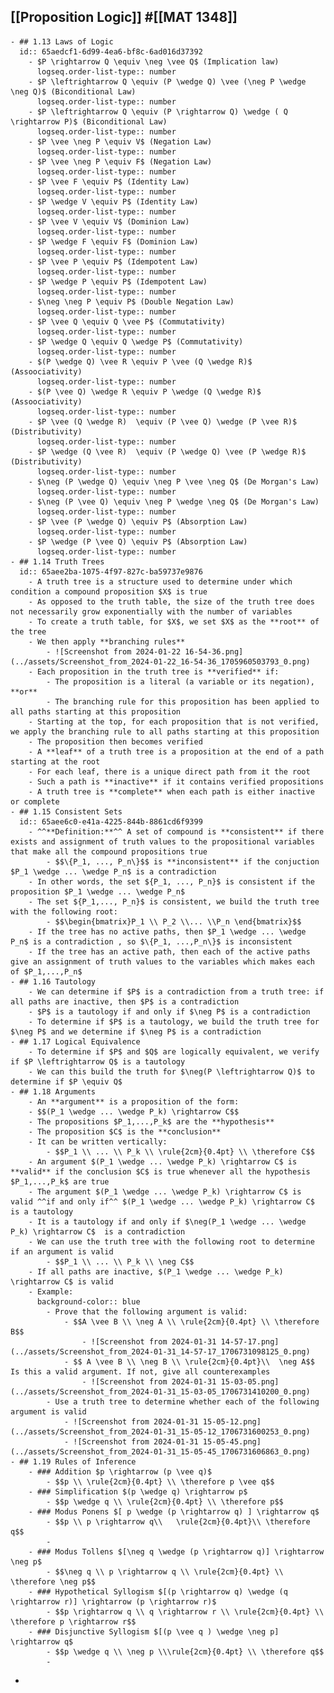 ## [[Proposition Logic]] #[[MAT 1348]]
	- ## 1.13 Laws of Logic
	  id:: 65aedcf1-6d99-4ea6-bf8c-6ad016d37392
		- $P \rightarrow Q \equiv \neg \vee Q$ (Implication law)
		  logseq.order-list-type:: number
		- $P \leftrightarrow Q \equiv (P \wedge Q) \vee (\neg P \wedge \neg Q)$ (Biconditional Law)
		  logseq.order-list-type:: number
		- $P \leftrightarrow Q \equiv (P \rightarrow Q) \wedge ( Q \rightarrow P)$ (Biconditional Law)
		  logseq.order-list-type:: number
		- $P \vee \neg P \equiv V$ (Negation Law)
		  logseq.order-list-type:: number
		- $P \vee \neg P \equiv F$ (Negation Law)
		  logseq.order-list-type:: number
		- $P \vee F \equiv P$ (Identity Law)
		  logseq.order-list-type:: number
		- $P \wedge V \equiv P$ (Identity Law)
		  logseq.order-list-type:: number
		- $P \vee V \equiv V$ (Dominion Law)
		  logseq.order-list-type:: number
		- $P \wedge F \equiv F$ (Dominion Law)
		  logseq.order-list-type:: number
		- $P \vee P \equiv P$ (Idempotent Law)
		  logseq.order-list-type:: number
		- $P \wedge P \equiv P$ (Idempotent Law)
		  logseq.order-list-type:: number
		- $\neg \neg P \equiv P$ (Double Negation Law)
		  logseq.order-list-type:: number
		- $P \vee Q \equiv Q \vee P$ (Commutativity)
		  logseq.order-list-type:: number
		- $P \wedge Q \equiv Q \wedge P$ (Commutativity)
		  logseq.order-list-type:: number
		- $(P \wedge Q) \vee R \equiv P \vee (Q \wedge R)$ (Assoociativity)
		  logseq.order-list-type:: number
		- $(P \vee Q) \wedge R \equiv P \wedge (Q \wedge R)$ (Assoociativity)
		  logseq.order-list-type:: number
		- $P \vee (Q \wedge R)  \equiv (P \vee Q) \wedge (P \vee R)$ (Distributivity)
		  logseq.order-list-type:: number
		- $P \wedge (Q \vee R)  \equiv (P \wedge Q) \vee (P \wedge R)$ (Distributivity)
		  logseq.order-list-type:: number
		- $\neg (P \wedge Q) \equiv \neg P \vee \neg Q$ (De Morgan's Law)
		  logseq.order-list-type:: number
		- $\neg (P \vee Q) \equiv \neg P \wedge \neg Q$ (De Morgan's Law)
		  logseq.order-list-type:: number
		- $P \vee (P \wedge Q) \equiv P$ (Absorption Law)
		  logseq.order-list-type:: number
		- $P \wedge (P \vee Q) \equiv P$ (Absorption Law)
		  logseq.order-list-type:: number
	- ## 1.14 Truth Trees
	  id:: 65aee2ba-1075-4f97-827c-ba59737e9876
		- A truth tree is a structure used to determine under which condition a compound proposition $X$ is true
		- As opposed to the truth table, the size of the truth tree does not necessarily grow exponentially with the number of variables
		- To create a truth table, for $X$, we set $X$ as the **root** of the tree
		- We then apply **branching rules**
			- ![Screenshot from 2024-01-22 16-54-36.png](../assets/Screenshot_from_2024-01-22_16-54-36_1705960503793_0.png)
		- Each proposition in the truth tree is **verified** if:
			- The proposition is a literal (a variable or its negation), **or**
			- The branching rule for this proposition has been applied to all paths starting at this proposition
		- Starting at the top, for each proposition that is not verified, we apply the branching rule to all paths starting at this proposition
		- The proposition then becomes verified
		- A **leaf** of a truth tree is a proposition at the end of a path starting at the root
		- For each leaf, there is a unique direct path from it the root
		- Such a path is **inactive** if it contains verified propositions
		- A truth tree is **complete** when each path is either inactive or complete
	- ## 1.15 Consistent Sets
	  id:: 65aee6c0-e41a-4225-844b-8861cd6f9399
		- ^^**Definition:**^^ A set of compound is **consistent** if there exists and assignment of truth values to the propositional variables that make all the compound propositions true
			- $$\{P_1, ..., P_n\}$$ is **inconsistent** if the conjuction $P_1 \wedge ... \wedge P_n$ is a contradiction
		- In other words, the set ${P_1, ..., P_n}$ is consistent if the proposition $P_1 \wedge ... \wedge P_n$
		- The set ${P_1,..., P_n}$ is consistent, we build the truth tree with the following root:
			- $$\begin{bmatrix}P_1 \\ P_2 \\... \\P_n \end{bmatrix}$$
		- If the tree has no active paths, then $P_1 \wedge ... \wedge P_n$ is a contradiction , so $\{P_1, ...,P_n\}$ is inconsistent
		- If the tree has an active path, then each of the active paths give an assignment of truth values to the variables which makes each of $P_1,...,P_n$
	- ## 1.16 Tautology
		- We can determine if $P$ is a contradiction from a truth tree: if all paths are inactive, then $P$ is a contradiction
		- $P$ is a tautology if and only if $\neg P$ is a contradiction
		- To determine if $P$ is a tautology, we build the truth tree for $\neg P$ and we determine if $\neg P$ is a contradiction
	- ## 1.17 Logical Equivalence
		- To determine if $P$ and $Q$ are logically equivalent, we verify if $P \leftrightarrow Q$ is a tautology
		- We can this build the truth for $\neg(P \leftrightarrow Q)$ to determine if $P \equiv Q$
	- ## 1.18 Arguments
		- An **argument** is a proposition of the form:
		- $$(P_1 \wedge ... \wedge P_k) \rightarrow C$$
		- The propositions $P_1,...,P_k$ are the **hypothesis**
		- The proposition $C$ is the **conclusion**
		- It can be written vertically:
			- $$P_1 \\ ... \\ P_k \\ \rule{2cm}{0.4pt} \\ \therefore C$$
		- An argument $(P_1 \wedge ... \wedge P_k) \rightarrow C$ is **valid** if the conclusion $C$ is true whenever all the hypothesis $P_1,...,P_k$ are true
		- The argument $(P_1 \wedge ... \wedge P_k) \rightarrow C$ is valid ^^if and only if^^ $(P_1 \wedge ... \wedge P_k) \rightarrow C$  is a tautology
		- It is a tautology if and only if $\neg(P_1 \wedge ... \wedge P_k) \rightarrow C$  is a contradiction
		- We can use the truth tree with the following root to determine if an argument is valid
			- $$P_1 \\ ... \\ P_k \\ \neg C$$
		- If all paths are inactive, $(P_1 \wedge ... \wedge P_k) \rightarrow C$ is valid
		- Example:
		  background-color:: blue
			- Prove that the following argument is valid:
				- $$A \vee B \\ \neg A \\ \rule{2cm}{0.4pt} \\ \therefore B$$
					- ![Screenshot from 2024-01-31 14-57-17.png](../assets/Screenshot_from_2024-01-31_14-57-17_1706731098125_0.png)
				- $$ A \vee B \\ \neg B \\ \rule{2cm}{0.4pt}\\  \neg A$$ Is this a valid argument. If not, give all counterexamples
					- ![Screenshot from 2024-01-31 15-03-05.png](../assets/Screenshot_from_2024-01-31_15-03-05_1706731410200_0.png)
			- Use a truth tree to determine whether each of the following argument is valid
				- ![Screenshot from 2024-01-31 15-05-12.png](../assets/Screenshot_from_2024-01-31_15-05-12_1706731600253_0.png)
				- ![Screenshot from 2024-01-31 15-05-45.png](../assets/Screenshot_from_2024-01-31_15-05-45_1706731606863_0.png)
	- ## 1.19 Rules of Inference
		- ### Addition $p \rightarrow (p \vee q)$
			- $$p \\ \rule{2cm}{0.4pt} \\ \therefore p \vee q$$
		- ### Simplification $(p \wedge q) \rightarrow p$
			- $$p \wedge q \\ \rule{2cm}{0.4pt} \\ \therefore p$$
		- ### Modus Ponens $[ p \wedge (p \rightarrow q) ] \rightarrow q$
			- $$p \\ p \rightarrow q\\   \rule{2cm}{0.4pt}\\ \therefore q$$
			-
		- ### Modus Tollens $[\neg q \wedge (p \rightarrow q)] \rightarrow \neg p$
			- $$\neg q \\ p \rightarrow q \\ \rule{2cm}{0.4pt} \\ \therefore \neg p$$
		- ### Hypothetical Syllogism $[(p \rightarrow q) \wedge (q \rightarrow r)] \rightarrow (p \rightarrow r)$
			- $$p \rightarrow q \\ q \rightarrow r \\ \rule{2cm}{0.4pt} \\ \therefore p \rightarrow r$$
		- ### Disjunctive Syllogism $[(p \vee q ) \wedge \neg p] \rightarrow q$
			- $$p \wedge q \\ \neg p \\\rule{2cm}{0.4pt} \\ \therefore q$$
			-
-